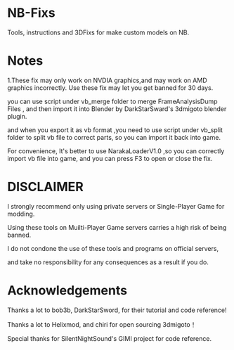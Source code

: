 # NB-Fixs
Tools, instructions and 3DFixs for make custom models on NB.

# Notes
1.These fix may only work on NVDIA graphics,and may work on AMD graphics incorrectly.
Use these fix may let you get banned for 30 days.

you can use script under vb_merge folder to merge FrameAnalysisDump Files , 
and then import it into Blender by DarkStarSward's 3dmigoto blender plugin.

and when you export it as vb format ,you need to use script under vb_split folder to split vb file to correct parts, 
so you can import it back into game.

For convenience,  It's better to use NarakaLoaderV1.0 ,so you can correctly import vb file into game, 
and you can press F3 to open or close the fix.

# DISCLAIMER
I strongly recommend only using private servers or Single-Player Game for modding. 

Using these tools on Muilti-Player Game servers carries a high risk of being banned. 

I do not condone the use of these tools and programs on official servers, 

and take no responsibility for any consequences as a result if you do.

# Acknowledgements
Thanks a lot to bob3b, DarkStarSword, for their tutorial and code reference!

Thanks a lot to Helixmod, and chiri for open sourcing 3dmigoto！

Special thanks for SilentNightSound's GIMI project for code reference.

